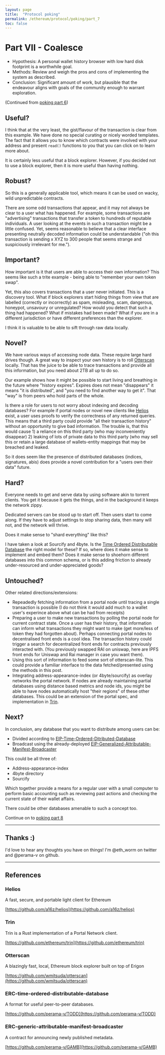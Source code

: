 ```yaml
---
layout: page
title:  "Protocol poking"
permalink: /ethereum/protocol/poking/part_7
toc: false
---
```



# Part VII - Coalesce

- Hypothesis: A personal wallet history browser with low hard disk footprint is a
worthwhile goal.
- Methods: Review and weigh the pros and cons of implementing the system as described.
- Conclusion: Significant amount of work, but plausible that the endeavour aligns with
goals of the community enough to warrant exploration.

(Continued from [poking part 6](part_6.md))

## Useful?

I think that at the very least, the gist/flavour of the transaction is clear from this example.
We have done no special curating or nicely worded templates.
The fact that it allows you to know which contracts were involved with
your address and present `read()` functions to you that you can click on to learn more about.

It is certainly less useful that a block explorer. However, if you decided not to use a block
explorer, then it is more useful than having nothing.

## Robust?

So this is a generally applicable tool, which means it can be used on wacky,
wild unpredictable contracts.

There are some odd transactions that appear, and it may
not always be clear to a user what has happened. For example, some transactions are
"advertising" transactions that transfer a token to hundreds of reputable individuals.
A user looking at the events in such a transaction might be a little confused. Yet,
seems reasonable to believe that a clear interface presenting neutrally decoded
information could be understandable ("oh this transaction is sending x XYZ to 300 people
that seems strange and suspiciously irrelevant for me.").

## Important?

How important is it that users are able to access their own information? This seems like such
a trite example - being able to "remember your own token swap".

Yet, this also covers transactions that a user never initiated. This is a discovery tool.
What if block explorers start hiding things from view that are labelled (correctly or
incorrectly) as spam, misleading, scam, dangerous, honeypot, unsavoury or unregulated?
How would you detect that such a thing had happened? What if mistakes had been made? What
if you are in a different jurisdiction or have different preferences than the explorer.

I think it is valuable to be able to sift through raw data locally.

## Novel?

We have various ways of accessing node data. These require large hard drives though.
A great way to inspect your own history
is to roll [Otterscan](#otterscan) locally. That has the juice to be able to trace transactions
and provide all this information, but you need about 2TB all up to do so.

Our example shows how it might be possible to start living and breathing in the
future where "history expires". Expires does not mean "disappears" it means "it is distributed",
and "you need to find another way to get it". That "way" is from peers who hold
parts of the whole.

Is there a role for users to not worry about indexing and decoding databases? For example
if portal nodes or novel new clients like [Helios](#helios) exist, a user uses proofs to verify the correctness of any returned queries.
This means that a third party could provide "all their transaction history" without an
opportunity to give bad information. The trouble is, that this would cause 1) a reliance
on this third party (who may inconveniently disappear) 2) leaking of lots of private
data to this third party (who may sell this or retain a large database of wallets-entity mappings
that may be breached and leaked.

So it does seem like the presence of distributed databases (indices, signatures, abis)
does provide a novel contribution for a "users own their data" future.

## Hard?

Everyone needs to get and serve data by using software akin to torrent clients. You
get it because it gets the things, and in the background it keeps the network zippy.

Dedicated servers can be stood up to start off. Then users start to come along.
If they have to adjust settings to stop sharing data, then many will not, and the
network will thrive.

Does it make sense to "shard everything" like this?

I have taken a look at Sourcify and 4byte. Is the
[Time Ordered Distributable Database](#erc-time-ordered-distributable-database)
the right model for these? If so, where does it make sense to implement and embed them?
Does it make sense to shoehorn different databases into this common schema, or is
this adding friction to already under-resourced and under-appreciated goods?

## Untouched?

Other related directions/extensions:

- Repeadedly fetching information from a portal node until tracing a single transaction is
possible (I do not think it would add much to a wallet user's experince above what can be
had from receipts)
- Preparing a user to make new transactions by polling the portal node for current
contract state. Once a user has their history, that information
can inform what transactions they might want to make (get more/less of token they had
forgotten about). Perhaps connecting portal nodes to decentralised front ends is a cool idea.
The transaction history could trigger a search for decentralized front ends for contracts
previously interacted with. (You previously swapped RAI on uniswap, here are IPFS front
ends for Uniswap and Rai manager in case you want them).
- Using this sort of information to feed some sort of otterscan-lite. This could
provide a familiar interface to the data fetched/presented using the methods in this post.
- Integrating address-appearance-index (or 4byte/sourcify) as overlay networks the portal network.
If nodes are already maintaining partial databases using distance based metrics and node ids,
you might be able to have nodes automatically host "their regions" of these other databases.
This could be an extension of the portal spec, and implementation in [Trin](#trin).

## Next?

In conclusion, any database that you want to distribute among users can be:

- Divided according to
[EIP-Time-Ordered-Ditributed-Database](#erc-time-ordered-distributable-database)
- Broadcast using the already-deployed
[EIP-Generalized-Attributable-Manifest-Broadcaster](#erc-generic-attributable-manifest-broadcaster)

This could be all three of:
- Address-appearance-index
- 4byte directory
- Sourcify

Which together provide a means for a regular user with a small computer to perform basic
accounting such as reviewing past actions and checking the current state of their wallet affairs.

There could be other databases amenable to such a concept too.

Continue on to [poking part 8](part_8.md)

---

## Thanks :)

I'd love to hear any thoughts you have on things! I'm @eth_worm on twitter and @perama-v on github.

---

## References

### Helios

A fast, secure, and portable light client for Ethereum

[https://github.com/a16z/helios](https://github.com/a16z/helios)

### Trin

Trin is a Rust implementation of a Portal Network client.

[https://github.com/ethereum/trin](https://github.com/ethereum/trin)

### Otterscan

A blazingly fast, local, Ethereum block explorer built on top of Erigon

[https://github.com/wmitsuda/otterscan](https://github.com/wmitsuda/otterscan)

### ERC-time-ordered-distributable-database

A format for useful peer-to-peer databases.

[https://github.com/perama-v/TODD](https://github.com/perama-v/TODD)

### ERC-generic-attributable-manifest-broadcaster

A contract for announcing newly published metadata.

[https://github.com/perama-v/GAMB](https://github.com/perama-v/GAMB)

